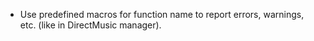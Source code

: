 * Use predefined macros for function name to report errors, warnings, etc. (like in DirectMusic manager).
